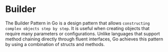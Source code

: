 # Builder

The Builder Pattern in Go is a design pattern that allows `constructing complex objects step by step`. It is useful when creating objects that require many parameters or configurations. Unlike languages that support method chaining directly through fluent interfaces, Go achieves this pattern by using a combination of structs and methods.

